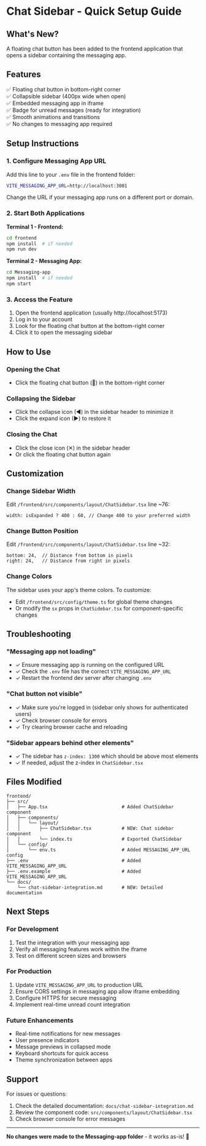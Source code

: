 # Chat Sidebar - Quick Setup Guide

## What's New?
A floating chat button has been added to the frontend application that opens a sidebar containing the messaging app.

## Features
✅ Floating chat button in bottom-right corner  
✅ Collapsible sidebar (400px wide when open)  
✅ Embedded messaging app in iframe  
✅ Badge for unread messages (ready for integration)  
✅ Smooth animations and transitions  
✅ No changes to messaging app required  

## Setup Instructions

### 1. Configure Messaging App URL
Add this line to your `.env` file in the frontend folder:
```bash
VITE_MESSAGING_APP_URL=http://localhost:3001
```

Change the URL if your messaging app runs on a different port or domain.

### 2. Start Both Applications

**Terminal 1 - Frontend:**
```bash
cd frontend
npm install  # if needed
npm run dev
```

**Terminal 2 - Messaging App:**
```bash
cd Messaging-app
npm install  # if needed
npm start
```

### 3. Access the Feature
1. Open the frontend application (usually http://localhost:5173)
2. Log in to your account
3. Look for the floating chat button at the bottom-right corner
4. Click it to open the messaging sidebar

## How to Use

### Opening the Chat
- Click the floating chat button (💬) in the bottom-right corner

### Collapsing the Sidebar
- Click the collapse icon (◀) in the sidebar header to minimize it
- Click the expand icon (▶) to restore it

### Closing the Chat
- Click the close icon (✕) in the sidebar header
- Or click the floating chat button again

## Customization

### Change Sidebar Width
Edit `/frontend/src/components/layout/ChatSidebar.tsx` line ~76:
```tsx
width: isExpanded ? 400 : 60, // Change 400 to your preferred width
```

### Change Button Position
Edit `/frontend/src/components/layout/ChatSidebar.tsx` line ~32:
```tsx
bottom: 24,  // Distance from bottom in pixels
right: 24,   // Distance from right in pixels
```

### Change Colors
The sidebar uses your app's theme colors. To customize:
- Edit `/frontend/src/config/theme.ts` for global theme changes
- Or modify the `sx` props in `ChatSidebar.tsx` for component-specific changes

## Troubleshooting

### "Messaging app not loading"
- ✓ Ensure messaging app is running on the configured URL
- ✓ Check the `.env` file has the correct `VITE_MESSAGING_APP_URL`
- ✓ Restart the frontend dev server after changing `.env`

### "Chat button not visible"
- ✓ Make sure you're logged in (sidebar only shows for authenticated users)
- ✓ Check browser console for errors
- ✓ Try clearing browser cache and reloading

### "Sidebar appears behind other elements"
- ✓ The sidebar has `z-index: 1300` which should be above most elements
- ✓ If needed, adjust the z-index in `ChatSidebar.tsx`

## Files Modified

```
frontend/
├── src/
│   ├── App.tsx                           # Added ChatSidebar component
│   ├── components/
│   │   └── layout/
│   │       ├── ChatSidebar.tsx           # NEW: Chat sidebar component
│   │       └── index.ts                  # Exported ChatSidebar
│   └── config/
│       └── env.ts                        # Added MESSAGING_APP_URL config
├── .env                                  # Added VITE_MESSAGING_APP_URL
├── .env.example                          # Added VITE_MESSAGING_APP_URL
└── docs/
    └── chat-sidebar-integration.md       # NEW: Detailed documentation
```

## Next Steps

### For Development
1. Test the integration with your messaging app
2. Verify all messaging features work within the iframe
3. Test on different screen sizes and browsers

### For Production
1. Update `VITE_MESSAGING_APP_URL` to production URL
2. Ensure CORS settings in messaging app allow iframe embedding
3. Configure HTTPS for secure messaging
4. Implement real-time unread count integration

### Future Enhancements
- Real-time notifications for new messages
- User presence indicators
- Message previews in collapsed mode
- Keyboard shortcuts for quick access
- Theme synchronization between apps

## Support
For issues or questions:
1. Check the detailed documentation: `docs/chat-sidebar-integration.md`
2. Review the component code: `src/components/layout/ChatSidebar.tsx`
3. Check browser console for error messages

---

**No changes were made to the Messaging-app folder** - it works as-is! 🎉
